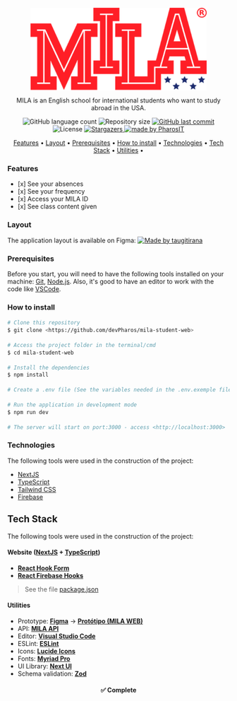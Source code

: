 <p align="center" style="display: flex; align-items: flex-start; justify-content: center;">
  <img alt="MILA" title="#MILA" src="src/app/assets/no-text-logo.svg" width="400px">
</p>

<p align="center">MILA is an English school for international students who want to study abroad in the USA.</p>

<p align="center">
  <img alt="GitHub language count" src="https://img.shields.io/github/languages/count/devPharos/mila-student-web?color=%2304D361">

  <img alt="Repository size" src="https://img.shields.io/github/repo-size/devPharos/mila-student-web">
  
  <a href="https://github.com/devPharos/README-mila-student-web/commits/master">
    <img alt="GitHub last commit" src="https://img.shields.io/github/last-commit/devPharos/mila-student-web">
  </a>
    
   <img alt="License" src="https://img.shields.io/badge/license-MIT-brightgreen">
   <a href="https://github.com/devPharos/mila-student-web/stargazers">
    <img alt="Stargazers" src="https://img.shields.io/github/stars/devPharos/mila-student-web?style=social">
  </a>

  <a href="https://www.pharosit.com.br">
    <img alt="made by PharosIT" src="https://img.shields.io/badge/made%20by-PharosIT-%237519C1">
  </a>
</p>

<p align="center">
 <a href="#features">Features</a> • 
 <a href="#layout">Layout</a> • 
 <a href="#prerequisites">Prerequisites</a> • 
 <a href="#how-to-install">How to install</a> • 
 <a href="#technologies">Technologies</a> • 
 <a href="#tech-stack">Tech Stack</a> • 
 <a href="#utilities">Utilities</a> • 
</p>


<h3>Features</h3>

<ul>
  <li>[x] See your absences</li>
  <li>[x] See your frequency</li>
  <li>[x] Access your MILA ID</li>
  <li>[x] See class content given</li>
</ul>

<h3>Layout</h3>
The application layout is available on Figma:

<a href="https://www.figma.com/file/IJEKKdfUkZywYrPGdYBGmU/MILA?type=design&node-id=0%3A1&mode=design&t=TSzebnsH2lokRoNz-1">
  
  <img alt="Made by taugitirana" src="https://img.shields.io/badge/Access%20Layout%20-Figma-%2304D361">
</a>

<h3>Prerequisites</h3>

<p>Before you start, you will need to have the following tools installed on your machine: 
<a href="https://git-scm.com">Git</a>, <a href="https://nodejs.org/en/">Node.js</a>.
Also, it's good to have an editor to work with the code like <a href="https://code.visualstudio.com/">VSCode</a>.</p>

<h3>How to install</h3>

```bash
# Clone this repository
$ git clone <https://github.com/devPharos/mila-student-web>

# Access the project folder in the terminal/cmd
$ cd mila-student-web

# Install the dependencies
$ npm install

# Create a .env file (See the variables needed in the .env.exemple file)

# Run the application in development mode
$ npm run dev

# The server will start on port:3000 - access <http://localhost:3000>
```

<h3>Technologies</h3>

<p>The following tools were used in the construction of the project:</p>

<ul>
  <li><a href="https://nextjs.org/">NextJS</a></li>
  <li><a href="https://www.typescriptlang.org/">TypeScript</a></li>
  <li><a href=https://tailwindui.com/">Tailwind CSS</a></li>
  <li><a href=https://firebase.google.com/">Firebase</a></li>
</ul>

## Tech Stack

The following tools were used in the construction of the project:

#### **Website**  ([NextJS](https://nextjs.org/)  +  [TypeScript](https://www.typescriptlang.org/))

-   **[React Hook Form](https://www.react-hook-form.com/)**
-   **[React Firebase Hooks](https://www.npmjs.com/package/react-firebase-hooks)**

> See the file  [package.json](https://github.com/devPharos/mila-student-web/blob/main/package.json)

#### **Utilities**

-   Prototype:  **[Figma](https://www.figma.com/)**  →  **[Protótipo (MILA WEB)](https://www.figma.com/file/IJEKKdfUkZywYrPGdYBGmU/MILA?type=design&node-id=0%3A1&mode=design&t=TSzebnsH2lokRoNz-1)**
-   API:  **[MILA API]()** 
-   Editor:  **[Visual Studio Code](https://code.visualstudio.com/)** 
-   ESLint:  **[ESLint](https://eslint.org/)**
-   Icons:  **[Lucide Icons](https://lucide.dev/)**
-   Fonts:  **[Myriad Pro]()**
-   UI Library: **[Next UI](https://nextui.org/)**
-   Schema validation: **[Zod](https://zod.dev/)**

<h4 align="center"> 
	✅ Complete
</h4>

